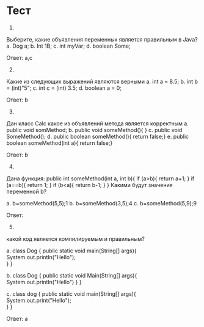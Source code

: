 ﻿# Тест
1.
Выберите, какие объявления переменных является правильным в Java?
a. Dog a;
b. Int 1B;
c. int myVar;
d. boolean Some;

Ответ: a,c

2.
Какие из следующих выражений являются верными
a. int a = 8.5;
b. int b = (int)"5";
c. int c = (int) 3.5;
d. boolean a = 0;

Ответ: b

3.
Дан класс Calc
какое из объявлений метода является корректным
a. public void somMethod;
b. public void someMethod(){ }
c. public void SomeMethod();
d. public boolean someMethod(){ return false;}
e. public boolean someMethod(int a){ return false;}

Ответ: b

4.
Дана функция:
public int someMethod(int a, int b){
	if (a>b){
		return a+1;
	}
	if (a==b){
		return 1;
	}
	if (b<a){
		return b-1;
	}
}
Какими будут значения переменной b?

a. b=someMethod(5,5);1
b. b=someMethod(3,5);4
c. b=someMethod(5,9);9


Ответ: 

5.
какой код является компилируемым и правильным?

a.
class Dog {
 public static void main(String[] args){
	System.out.println("Hello");		
}
}

b.
class Dog {
 public static void Main(String[] args){
	System.out.println("Hello")	
}
}

c.
class dog {
 public static void main(String[] args){
	System.out.print("Hello");		
}
}

Ответ: a

